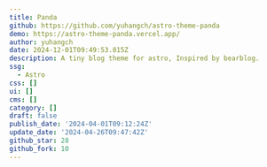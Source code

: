 ```yaml
---
title: Panda
github: https://github.com/yuhangch/astro-theme-panda
demo: https://astro-theme-panda.vercel.app/
author: yuhangch
date: 2024-12-01T09:49:53.815Z
description: A tiny blog theme for astro, Inspired by bearblog.
ssg:
  - Astro
css: []
ui: []
cms: []
category: []
draft: false
publish_date: '2024-04-01T09:12:24Z'
update_date: '2024-04-26T09:47:42Z'
github_star: 28
github_fork: 10
---
```

